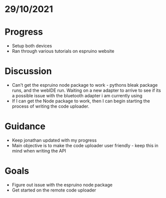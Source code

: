# 29/10/2021 #
# Progress
* Setup both devices
* Ran through various tutorials on espruino website
# Discussion
* Can't get the espruino node package to work - pythons bleak package runs, and the webIDE run. Waiting on a new adapter to arrive to see if its a possible issue with the bluetooth adapter i am currently using
* If I can get the Node package to work, then I can begin starting the process of writing the code uploader. 
# Guidance #
* Keep jonathan updated with my progress
* Main objective is to make the code uploader user friendly - keep this in mind when writing the API
# Goals #
* Figure out issue with the espruino node package
* Get started on the remote code uploader


